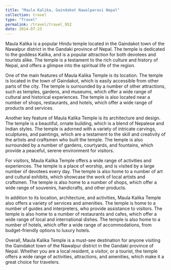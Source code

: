 ```yaml
---
title: "Maula Kalika, Gaindakot Nawalparasi Nepal"
collection: travel
type: "Travel"
permalink: /travel/travel_952
date: 2014-07-23
---
```


Maula Kalika is a popular Hindu temple located in the Gaindakot town of the Nawalpur district in the Gandaki province of Nepal. The temple is dedicated to the goddess Kalika, and is a popular attraction for both devotees and tourists alike. The temple is a testament to the rich culture and history of Nepal, and offers a glimpse into the spiritual life of the region.

One of the main features of Maula Kalika Temple is its location. The temple is located in the town of Gaindakot, which is easily accessible from other parts of the city. The temple is surrounded by a number of other attractions, such as temples, gardens, and museums, which offer a wide range of cultural and historical experiences. The temple is also located near a number of shops, restaurants, and hotels, which offer a wide range of products and services.

Another key feature of Maula Kalika Temple is its architecture and design. The temple is a beautiful, ornate building, which is a blend of Nepalese and Indian styles. The temple is adorned with a variety of intricate carvings, sculptures, and paintings, which are a testament to the skill and creativity of the artists and craftsmen who built the temple. The temple is also surrounded by a number of gardens, courtyards, and fountains, which provide a peaceful, serene environment for visitors.

For visitors, Maula Kalika Temple offers a wide range of activities and experiences. The temple is a place of worship, and is visited by a large number of devotees every day. The temple is also home to a number of art and cultural exhibits, which showcase the work of local artists and craftsmen. The temple is also home to a number of shops, which offer a wide range of souvenirs, handicrafts, and other products.

In addition to its location, architecture, and activities, Maula Kalika Temple also offers a variety of services and amenities. The temple is home to a number of guides and interpreters, who provide assistance to visitors. The temple is also home to a number of restaurants and cafes, which offer a wide range of local and international dishes. The temple is also home to a number of hotels, which offer a wide range of accommodations, from budget-friendly options to luxury hotels.

Overall, Maula Kalika Temple is a must-see destination for anyone visiting the Gaindakot town of the Nawalpur district in the Gandaki province of Nepal. Whether you are a local resident, a visitor, or a tourist, the temple offers a wide range of activities, attractions, and amenities, which make it a great choice for travelers.
